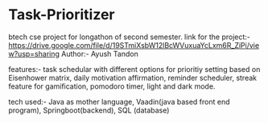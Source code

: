 # Task-Prioritizer
btech cse project for longathon of second semester.
link for the project:- https://drive.google.com/file/d/19STmiXsbW12lBcWVuxuaYcLxm6R_ZiPi/view?usp=sharing
Author:- Ayush Tandon

features:-
task schedular with different  options for prioritiy setting based on Eisenhower matrix, daily motivation affirmation, reminder scheduler, streak feature for gamification, pomodoro timer, light and dark mode.

tech used:-
Java as mother language, 
Vaadin(java based front end program), 
Springboot(backend), 
SQL (database)
